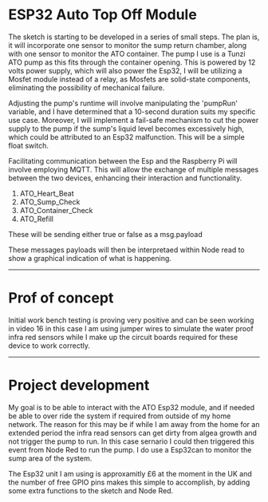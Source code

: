 # ESP32 Auto Top Off Module

The sketch is starting to be developed in a series of small steps. The plan is, it will incorporate one sensor to monitor the sump return chamber, along with one sensor to monitor the ATO container. The pump I use is a Tunzi ATO pump as this fits through  the container opening. This is powered by 12 volts power supply, which will also power the Esp32, I will be utilizing a Mosfet module instead of a relay, as Mosfets are solid-state components, eliminating the possibility of mechanical failure.

Adjusting the pump's runtime will involve manipulating the 'pumpRun' variable, and I have determined that a 10-second duration suits my specific use case. Moreover, I will implement a fail-safe mechanism to cut the power supply to the pump if the sump's liquid level becomes excessively high, which could be attributed to an Esp32 malfunction. This will be a simple float switch.

Facilitating communication between the Esp and the Raspberry Pi will involve employing MQTT. This will allow the exchange of multiple messages between the two devices, enhancing their interaction and functionality.

1. ATO_Heart_Beat
2. ATO_Sump_Check
3. ATO_Container_Check
4. ATO_Refill

These will be sending either true or false as a msg.payload

These messages payloads will then be interpretaed within Node read to show a graphical indication of what is happening.

----

# Prof of concept

Initial work bench testing is proving very positive and can be seen working in video 16 in this case I am using jumper wires to simulate the water proof infra red sensors while I make up the circuit boards required for these device to work correctly.

----

# Project development

My goal is to be able to interact with the ATO Esp32 module, and if needed be able to over ride the system if required from outside of my home network. The reason for this may be if while I am away from the home for an extended period the infra read sensors can get dirty from algea growth and not trigger the pump to run. In this case sernario I could then triggered this event from Node Red to run the pump. I do use a Esp32can to monitor the sump area of the system.

The Esp32 unit I am using is approxamitly £6 at the moment in the UK and the number of free GPIO pins makes this simple to accomplish, by adding some extra functions to the sketch and Node Red.



































